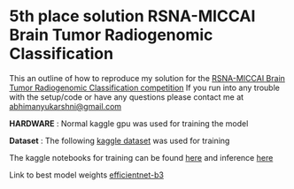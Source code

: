 # 5th place solution RSNA-MICCAI Brain Tumor Radiogenomic Classification

This an outline of how to reproduce my solution for the [RSNA-MICCAI Brain Tumor Radiogenomic Classification competition](https://www.kaggle.com/c/rsna-miccai-brain-tumor-radiogenomic-classification)
If you run into any trouble with the setup/code or have any questions please contact me at abhimanyukarshni@gmail.com

**HARDWARE** : Normal kaggle gpu was used for training the model

**Dataset** : The following [kaggle dataset](https://www.kaggle.com/jonathanbesomi/rsna-miccai-png) was used for training 

The kaggle notebooks for training can be found [here](https://www.kaggle.com/abhimanyukarshni/rsna-training/notebook) and inference [here](https://www.kaggle.com/abhimanyukarshni/rsna-inference/notebook)

Link to best model weights [efficientnet-b3](https://drive.google.com/drive/folders/1qSTjlLmP8wrGLD7-qo1hTX5koykH6N_8?usp=sharing)
